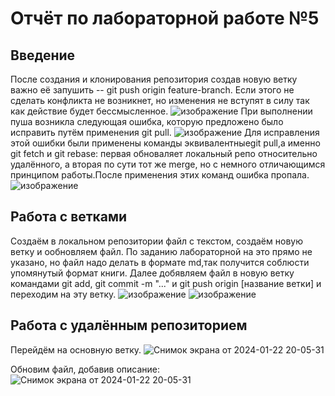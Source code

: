 # Отчёт по лабораторной работе №5
## Введение
После создания и клонирования репозитория создав новую ветку важно её запушить -- git push origin feature-branch. Если этого не сделать конфликта не возникнет, но изменения не вступят в силу так как действие будет бессмысленное.
![изображение](https://github.com/AlyonaKharitonova/git_practice_Kheh/assets/144344692/12db577c-b88c-4c64-b1a2-4e83be0d068b)
При выполнении пуша возникла следующая ошибка, которую предложено было исправить путём применения git pull.
![изображение](https://github.com/AlyonaKharitonova/git_practice_Kheh/assets/144344692/92803a3f-bea7-4711-83eb-03c4ceb7fb26)
Для исправления этой ошибки были применены команды эквивалентныеgit pull,а именно git fetch и git rebase: первая обноваляет локальный репо относительно удалённого, а вторая по сути тот же merge, но с немного отличающимся принципом работы.После применения этих команд ошибка пропала.
![изображение](https://github.com/AlyonaKharitonova/git_practice_Kheh/assets/144344692/14dd9372-aed0-4a55-8212-402f318fa804)
## Работа с ветками
Создаём в локальном репозитории файл с текстом, создаём новую ветку и ообновляем файл. По заданию лабораторной на это прямо не указано, но файл надо делать в формате md,так получится соблюсти упомянутый формат книги. Далее добявляем файл в новую ветку командами git add, git commit -m "..." и git push origin [название ветки] и переходим на эту ветку.
![изображение](https://github.com/AlyonaKharitonova/git_practice_Kheh/assets/144344692/6b7b26f2-6e2d-43d4-8633-8dc62ff6416f)
![изображение](https://github.com/AlyonaKharitonova/git_practice_Kheh/assets/144344692/5333e8d6-a069-42fa-b45a-90c3bc890004)
## Работа с удалённым репозиторием
Перейдём на основную ветку. 
![Снимок экрана от 2024-01-22 20-05-31](https://github.com/AlyonaKharitonova/git_practice_Kheh/assets/144344692/58eeb4c9-7482-4eb2-b6d4-439a78403d71)

Обновим файл, добавив описание:
![Снимок экрана от 2024-01-22 20-05-31](https://github.com/AlyonaKharitonova/git_practice_Kheh/assets/144344692/67f8940d-80b4-4756-afc8-9f987e9cb59d)

